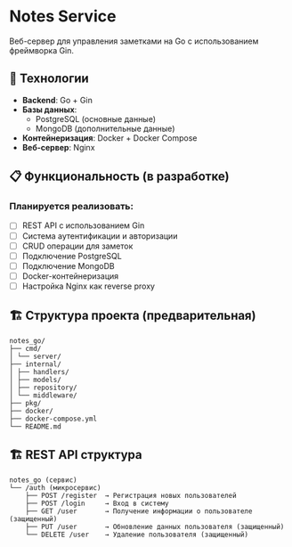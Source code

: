 # Notes Service

Веб-сервер для управления заметками на Go с использованием фреймворка Gin.

## 🚀 Технологии

- **Backend**: Go + Gin
- **Базы данных**: 
  - PostgreSQL (основные данные)
  - MongoDB (дополнительные данные)
- **Контейнеризация**: Docker + Docker Compose
- **Веб-сервер**: Nginx

## 📋 Функциональность (в разработке)

### Планируется реализовать:
- [ ] REST API с использованием Gin
- [ ] Система аутентификации и авторизации
- [ ] CRUD операции для заметок
- [ ] Подключение PostgreSQL
- [ ] Подключение MongoDB  
- [ ] Docker-контейнеризация
- [ ] Настройка Nginx как reverse proxy

## 🏗️ Структура проекта (предварительная)

```
notes_go/
├── cmd/
│ └── server/
├── internal/
│ ├── handlers/
│ ├── models/
│ ├── repository/
│ └── middleware/
├── pkg/
├── docker/
├── docker-compose.yml
└── README.md
```

## 🏗️ REST API структура

```
notes_go (сервис)
└── /auth (микросервис)
    ├── POST /register  → Регистрация новых пользователей
    ├── POST /login     → Вход в систему
    ├── GET /user       → Получение информации о пользователе (защищенный)
    ├── PUT /user       → Обновление данных пользователя (защищенный)
    └── DELETE /user    → Удаление пользователя (защищенный)
```

